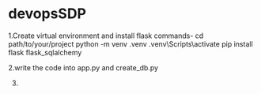 # devopsSDP

1.Create virtual environment and install flask 
commands-
cd path/to/your/project
python -m venv .venv
.venv\Scripts\activate
pip install flask flask_sqlalchemy

2.write the code into app.py and create_db.py

3.
